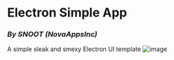 # Electron Simple App
### ***By SNOOT (NovaAppsInc)***
A simple sleak and smexy Electron UI template
![image](https://user-images.githubusercontent.com/49733954/211180102-74f54637-0caa-41e4-813d-4f20d7cdd46d.png)
